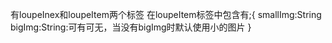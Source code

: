 有loupeInex和loupeItem两个标签
在loupeItem标签中包含有;{
    smallImg:String
    bigImg:String:可有可无，当没有bigImg时默认使用小的图片
}